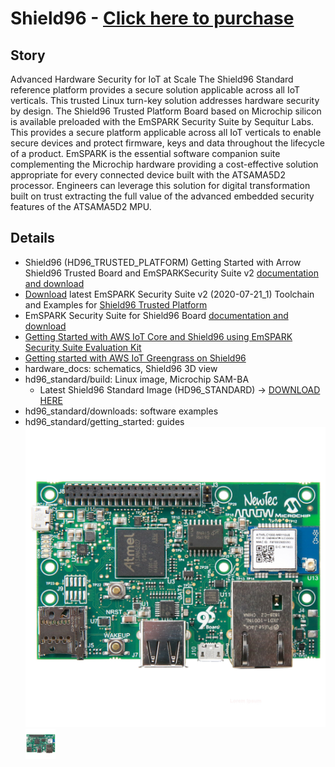 **Shield96** - [Click here to purchase](https://www.arrow.com/en/research-and-events/articles/the-shield96-development-boards)
====================================================

**Story**
------------------------
Advanced Hardware Security for IoT at Scale
The Shield96 Standard reference platform provides a secure solution applicable across all IoT verticals. This trusted Linux turn-key solution addresses hardware security by design.
The Shield96 Trusted Platform Board based on Microchip silicon is available preloaded with the EmSPARK Security Suite by Sequitur Labs. This provides a secure platform applicable across all IoT verticals to enable secure devices and protect firmware, keys and data throughout the lifecycle of a product. EmSPARK is the essential software companion suite complementing the Microchip hardware providing a cost-effective solution appropriate for every connected device built with the ATSAMA5D2 processor. Engineers can leverage this solution for digital transformation built on trust extracting the full value of the advanced embedded security features of the ATSAMA5D2 MPU.

**Details**
------------------------
- Shield96 (HD96_TRUSTED_PLATFORM)  Getting Started with Arrow Shield96 Trusted Board and EmSPARKSecurity Suite v2 [documentation and download](https://github.com/ArrowElectronics/hd96/blob/master/hd96_trusted_platform/getting_started/GETTING_STARTED-Shield96%20SKU2_final.pdf)
- [Download](https://github.com/ArrowElectronics/hd96/releases/download/20200721_shield96_emspark_/arrow_corelockr_package_2020-07-21_1.tar.gz) latest EmSPARK Security Suite v2 (2020-07-21_1) Toolchain and Examples for [Shield96 Trusted Platform](https://www.arrow.com/en/products/hd96-trusted-platform/arrow-development-tools)
- EmSPARK Security Suite for Shield96 Board [documentation and download](https://github.com/ArrowElectronics/hd96/blob/master/hd96_trusted_platform/EmSPARKSecuritySuite_ForHelmsDeep96_OnePagerFlyer_FINAL_12122019.pdf) 
- [Getting Started with AWS IoT Core and Shield96 using EmSPARK Security Suite Evaluation Kit](https://github.com/ArrowElectronics/hd96/wiki/Onboarding-to-Aws-IoT-Core-with-Shield96)
- [Getting started with AWS IoT Greengrass on Shield96](https://github.com/ArrowElectronics/hd96/wiki/Using-AWS-IoT-Greengrass-with-Shield96)
- hardware_docs: schematics, Shield96 3D view
- hd96_standard/build: Linux image, Microchip SAM-BA
  - Latest Shield96 Standard Image (HD96_STANDARD) -> [DOWNLOAD HERE](https://www.arrow.com/-/media/16ac745adb794a398a9d927ab7988bd8.ashx?h=16&thn=1&w=16)
- hd96_standard/downloads: software examples
- hd96_standard/getting_started: guides
![Shield96](hardware_docs/pics/Untitled-2.jpg)<img src="hardware_docs/pics/Untitled-2.jpg" height="48" width="48">
